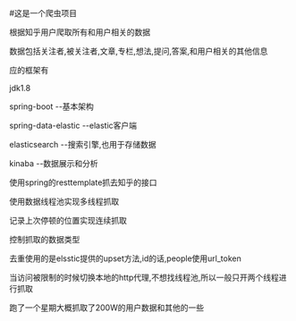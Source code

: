 #这是一个爬虫项目

根据知乎用户爬取所有和用户相关的数据

数据包括关注者,被关注者,文章,专栏,想法,提问,答案,和用户相关的其他信息

应的框架有

jdk1.8

spring-boot --基本架构

spring-data-elastic --elastic客户端

elasticsearch --搜索引擎,也用于存储数据

kinaba --数据展示和分析


使用spring的resttemplate抓去知乎的接口

使用数据线程池实现多线程抓取

记录上次停顿的位置实现连续抓取

控制抓取的数据类型

去重使用的是elsstic提供的upset方法,id的话,people使用url_token

当访问被限制的时候切换本地的http代理,不想找线程池,所以一般只开两个线程进行抓取

跑了一个星期大概抓取了200W的用户数据和其他的一些






